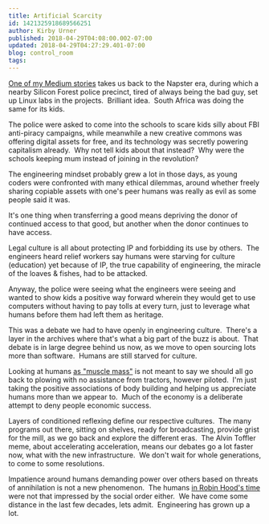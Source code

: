```yaml
---
title: Artificial Scarcity
id: 1421325918689566251
author: Kirby Urner
published: 2018-04-29T04:08:00.002-07:00
updated: 2018-04-29T04:27:29.401-07:00
blog: control_room
tags: 
---
```


[One of my Medium stories](https://medium.com/@kirbyurner/is-code-school-the-new-high-school-30a8874170b) takes us back to the Napster era, during which a nearby Silicon Forest police precinct, tired of always being the bad guy, set up Linux labs in the projects.  Brilliant idea.  South Africa was doing the same for its kids.

The police were asked to come into the schools to scare kids silly about FBI anti-piracy campaigns, while meanwhile a new creative commons was offering digital assets for free, and its technology was secretly powering capitalism already.  Why not tell kids about that instead?  Why were the schools keeping mum instead of joining in the revolution?

The engineering mindset probably grew a lot in those days, as young coders were confronted with many ethical dilemmas, around whether freely sharing copiable assets with one's peer humans was really as evil as some people said it was.

It's one thing when transferring a good means depriving the donor of continued access to that good, but another when the donor continues to have access.

Legal culture is all about protecting IP and forbidding its use by others.  The engineers heard relief workers say humans were starving for culture (education) yet because of IP, the true capability of engineering, the miracle of the loaves & fishes, had to be attacked.

Anyway, the police were seeing what the engineers were seeing and wanted to show kids a positive way forward wherein they would get to use computers without having to pay tolls at every turn, just to leverage what humans before them had left them as heritage.

This was a debate we had to have openly in engineering culture.  There's a layer in the archives where that's what a big part of the buzz is about.  That debate is in large degree behind us now, as we move to open sourcing lots more than software.  Humans are still starved for culture.

Looking at humans [as "muscle mass"](http://worldgame.blogspot.com/2018/04/thermodynamics-earth-energy-budget.html) is not meant to say we should all go back to plowing with no assistance from tractors, however piloted.  I'm just taking the positive associations of body building and helping us appreciate humans more than we appear to.  Much of the economy is a deliberate attempt to deny people economic success.

Layers of conditioned reflexing define our respective cultures.  The many programs out there, sitting on shelves, ready for broadcasting, provide grist for the mill, as we go back and explore the different eras.  The Alvin Toffler meme, about accelerating acceleration, means our debates go a lot faster now, what with the new infrastructure.  We don't wait for whole generations, to come to some resolutions.

Impatience around humans demanding power over others based on threats of annihilation is not a new phenomenon.  The humans [in Robin Hood's time](http://worldgame.blogspot.com/2018/04/robin-hood-movie-review.html) were not that impressed by the social order either.  We have come some distance in the last few decades, lets admit.  Engineering has grown up a lot.